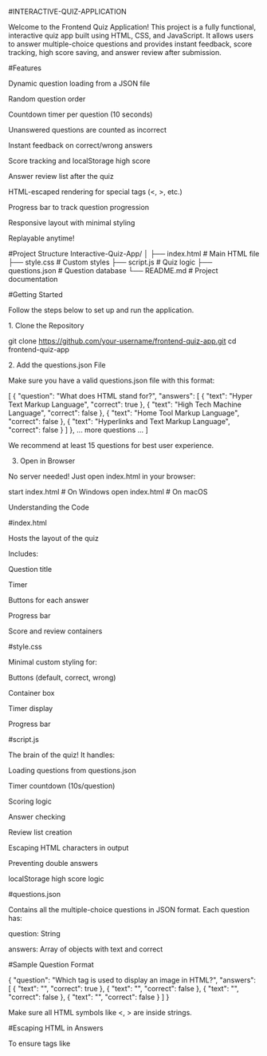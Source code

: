 #INTERACTIVE-QUIZ-APPLICATION

  Welcome to the Frontend Quiz Application! This project is a fully functional, interactive quiz app built using HTML, CSS, and JavaScript. It allows users to answer multiple-choice questions and provides instant feedback, score tracking, high score saving, and answer review after submission.

#Features

  Dynamic question loading from a JSON file

  Random question order

  Countdown timer per question (10 seconds)

  Unanswered questions are counted as incorrect

  Instant feedback on correct/wrong answers

  Score tracking and localStorage high score

  Answer review list after the quiz

  HTML-escaped rendering for special tags (<, >, etc.)

  Progress bar to track question progression

  Responsive layout with minimal styling

  Replayable anytime!

#Project Structure
  Interactive-Quiz-App/
│
├── index.html          # Main HTML file
├── style.css           # Custom styles
├── script.js           # Quiz logic
├── questions.json      # Question database
└── README.md           # Project documentation

#Getting Started

  Follow the steps below to set up and run the application.

1️. Clone the Repository

git clone https://github.com/your-username/frontend-quiz-app.git
cd frontend-quiz-app

2️. Add the questions.json File

Make sure you have a valid questions.json file with this format:

[
  {
    "question": "What does HTML stand for?",
    "answers": [
      { "text": "Hyper Text Markup Language", "correct": true },
      { "text": "High Tech Machine Language", "correct": false },
      { "text": "Home Tool Markup Language", "correct": false },
      { "text": "Hyperlinks and Text Markup Language", "correct": false }
    ]
  },
  ... more questions ...
]

We recommend at least 15 questions for best user experience.

3. Open in Browser

No server needed! Just open index.html in your browser:

start index.html  # On Windows
open index.html   # On macOS

  Understanding the Code

#index.html

Hosts the layout of the quiz

Includes:

Question title

Timer

Buttons for each answer

Progress bar

Score and review containers

#style.css

Minimal custom styling for:

Buttons (default, correct, wrong)

Container box

Timer display

Progress bar

#script.js

The brain of the quiz! It handles:

Loading questions from questions.json

Timer countdown (10s/question)

Scoring logic

Answer checking

Review list creation

Escaping HTML characters in output

Preventing double answers

localStorage high score logic

#questions.json

Contains all the multiple-choice questions in JSON format. Each question has:

question: String

answers: Array of objects with text and correct

#Sample Question Format

{
  "question": "Which tag is used to display an image in HTML?",
  "answers": [
    { "text": "<img>", "correct": true },
    { "text": "<image>", "correct": false },
    { "text": "<pic>", "correct": false },
    { "text": "<src>", "correct": false }
  ]
}

Make sure all HTML symbols like <, > are inside strings.

#Escaping HTML in Answers

To ensure tags like <script> or <img> display properly, script.js uses a function:

function escapeHTML(str) {
  return str.replace(/</g, "&lt;").replace(/>/g, "&gt;").replace(/&/g, "&amp;");
}

This protects against rendering HTML inside answer text.

#How Unanswered Questions Are Handled

If user doesn’t click an option within 10 seconds

recordUnanswered() is triggered

The question is marked as:

Selected: "Not Answered"

isCorrect: false

-This ensures fairness and accurate scoring.

-Review Section

After quiz completion:

All questions are listed

You see:

Q number

Your answer (with correct/wrong color)

Correct answer

Example:

Q3: What is the correct HTML tag for a hyperlink?
Your Answer: <a>
Correct Answer: <a>

#High Score Tracking

Automatically stored in localStorage

Displays at the end of the quiz

Updates only if current score is higher

#Tools & Tech

HTML5

CSS3

JavaScript (Vanilla)

Browser LocalStorage

No frameworks. No dependencies. 100% frontend-only app.

#Tips for Customization

Want to customize?

Update questions.json with your own questions

Style it in style.css

Customize logic in script.js

Replace timer, add audio, or build with React!

Developed by,
 Mugesh.M
